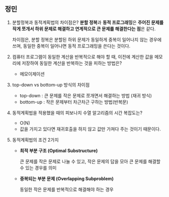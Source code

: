 ## 정민

1. 분할정복과 동적계획법의 차이점은?
    **분할 정복**과 **동적 프로그래밍**은 **주어진 문제를 작게 쪼개서 하위 문제로 해결하고 연계적으로 큰 문제를 해결한다는 점**은 같다.

    차이점은, 분할 정복은 분할된 하위 문제가 동일하게 중복이 일어나지 않는 경우에 쓰며, 동일한 중복이 일어나면 동적 프로그래밍을 쓴다는 것이다.

2. 컴퓨터 프로그램이 동일한 계산을 반복적으로 해야 할 때, 이전에 계산한 값을 메모리에 저장하여 동일한 계산을 반복하는 것을 피하는 방법은?
    - 메모이제이션

3. top-down vs bottom-up 방식의 차이점

    - top-down : 큰 문제를 작은 문제로 쪼개면서 해결하는 방법 (재귀 방식)
    - bottom-up : 작은 문제부터 차근차근 구하는 방법(반복문)
    
4. 동적계획법을 적용했을 때의 피보나치 수열 알고리즘의 시간 복잡도는?

    - O(N)
    - 값을 가지고 있다면 재귀호출을 하지 않고 값만 가져다 주는 것이기 때문이다.

5. 동적계획법의 조건 2가지

    - **최적 부분 구조 (Optimal Substructure)**
        
        큰 문제를 작은 문제로 나눌 수 있고, 작은 문제의 답을 모아 큰 문제를 해결할 수 있는 경우를 의미
        
    - **중복되는 부분 문제 (Overlapping Subproblem)**
        
        동일한 작은 문제를 반복적으로 해결해야 하는 경우